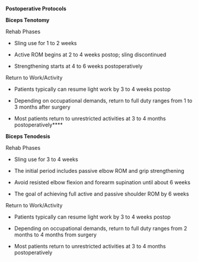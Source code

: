 **Postoperative Protocols**

**Biceps Tenotomy**

Rehab Phases

- Sling use for 1 to 2 weeks

- Active ROM begins at 2 to 4 weeks postop; sling discontinued

- Strengthening starts at 4 to 6 weeks postoperatively

Return to Work/Activity

- Patients typically can resume light work by 3 to 4 weeks postop

- Depending on occupational demands, return to full duty ranges from 1 to 3 months after surgery

- Most patients return to unrestricted activities at 3 to 4 months postoperatively****

**Biceps Tenodesis**

Rehab Phases

- Sling use for 3 to 4 weeks

- The initial period includes passive elbow ROM and grip strengthening

- Avoid resisted elbow flexion and forearm supination until about 6 weeks

- The goal of achieving full active and passive shoulder ROM by 6 weeks

Return to Work/Activity

- Patients typically can resume light work by 3 to 4 weeks postop

- Depending on occupational demands, return to full duty ranges from 2 months to 4 months from surgery

- Most patients return to unrestricted activities at 3 to 4 months postoperatively